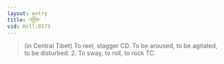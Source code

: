 ```yaml
---
layout: entry
title: འཁྱོམ་
vid: Hill:0173
---
```

> (in Central Tibet) To reel, stagger CD. To be aroused, to be agitated, to be disturbed. 2. To sway, to roll, to rock TC.
